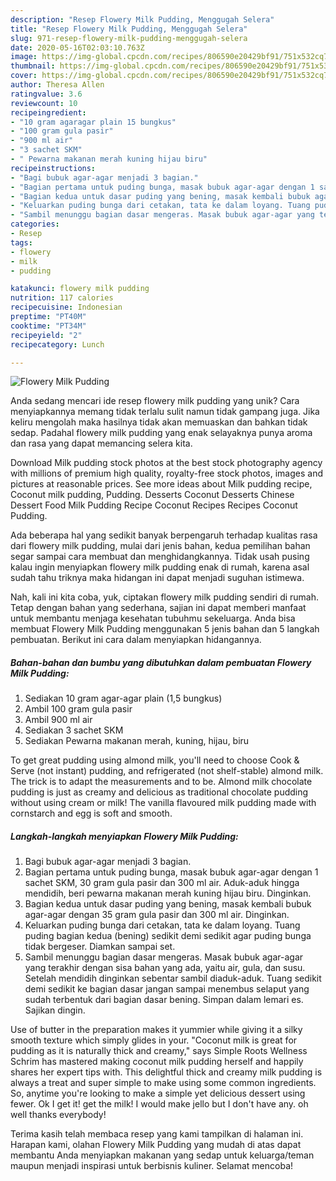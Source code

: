 ```yaml
---
description: "Resep Flowery Milk Pudding, Menggugah Selera"
title: "Resep Flowery Milk Pudding, Menggugah Selera"
slug: 971-resep-flowery-milk-pudding-menggugah-selera
date: 2020-05-16T02:03:10.763Z
image: https://img-global.cpcdn.com/recipes/806590e20429bf91/751x532cq70/flowery-milk-pudding-foto-resep-utama.jpg
thumbnail: https://img-global.cpcdn.com/recipes/806590e20429bf91/751x532cq70/flowery-milk-pudding-foto-resep-utama.jpg
cover: https://img-global.cpcdn.com/recipes/806590e20429bf91/751x532cq70/flowery-milk-pudding-foto-resep-utama.jpg
author: Theresa Allen
ratingvalue: 3.6
reviewcount: 10
recipeingredient:
- "10 gram agaragar plain 15 bungkus"
- "100 gram gula pasir"
- "900 ml air"
- "3 sachet SKM"
- " Pewarna makanan merah kuning hijau biru"
recipeinstructions:
- "Bagi bubuk agar-agar menjadi 3 bagian."
- "Bagian pertama untuk puding bunga, masak bubuk agar-agar dengan 1 sachet SKM, 30 gram gula pasir dan 300 ml air. Aduk-aduk hingga mendidih, beri pewarna makanan merah kuning hijau biru. Dinginkan."
- "Bagian kedua untuk dasar puding yang bening, masak kembali bubuk agar-agar dengan 35 gram gula pasir dan 300 ml air. Dinginkan."
- "Keluarkan puding bunga dari cetakan, tata ke dalam loyang. Tuang puding bagian kedua (bening) sedikit demi sedikit agar puding bunga tidak bergeser. Diamkan sampai set."
- "Sambil menunggu bagian dasar mengeras. Masak bubuk agar-agar yang terakhir dengan sisa bahan yang ada, yaitu air, gula, dan susu. Setelah mendidih dinginkan sebentar sambil diaduk-aduk. Tuang sedikit demi sedikit ke bagian dasar jangan sampai menembus selaput yang sudah terbentuk dari bagian dasar bening. Simpan dalam lemari es. Sajikan dingin."
categories:
- Resep
tags:
- flowery
- milk
- pudding

katakunci: flowery milk pudding 
nutrition: 117 calories
recipecuisine: Indonesian
preptime: "PT40M"
cooktime: "PT34M"
recipeyield: "2"
recipecategory: Lunch

---
```



![Flowery Milk Pudding](https://img-global.cpcdn.com/recipes/806590e20429bf91/751x532cq70/flowery-milk-pudding-foto-resep-utama.jpg)

Anda sedang mencari ide resep flowery milk pudding yang unik? Cara menyiapkannya memang tidak terlalu sulit namun tidak gampang juga. Jika keliru mengolah maka hasilnya tidak akan memuaskan dan bahkan tidak sedap. Padahal flowery milk pudding yang enak selayaknya punya aroma dan rasa yang dapat memancing selera kita.

Download Milk pudding stock photos at the best stock photography agency with millions of premium high quality, royalty-free stock photos, images and pictures at reasonable prices. See more ideas about Milk pudding recipe, Coconut milk pudding, Pudding. Desserts Coconut Desserts Chinese Dessert Food Milk Pudding Recipe Coconut Recipes Recipes Coconut Pudding.

Ada beberapa hal yang sedikit banyak berpengaruh terhadap kualitas rasa dari flowery milk pudding, mulai dari jenis bahan, kedua pemilihan bahan segar sampai cara membuat dan menghidangkannya. Tidak usah pusing kalau ingin menyiapkan flowery milk pudding enak di rumah, karena asal sudah tahu triknya maka hidangan ini dapat menjadi suguhan istimewa.


Nah, kali ini kita coba, yuk, ciptakan flowery milk pudding sendiri di rumah. Tetap dengan bahan yang sederhana, sajian ini dapat memberi manfaat untuk membantu menjaga kesehatan tubuhmu sekeluarga. Anda bisa membuat Flowery Milk Pudding menggunakan 5 jenis bahan dan 5 langkah pembuatan. Berikut ini cara dalam menyiapkan hidangannya.

<!--inarticleads1-->

##### Bahan-bahan dan bumbu yang dibutuhkan dalam pembuatan Flowery Milk Pudding:

1. Sediakan 10 gram agar-agar plain (1,5 bungkus)
1. Ambil 100 gram gula pasir
1. Ambil 900 ml air
1. Sediakan 3 sachet SKM
1. Sediakan  Pewarna makanan merah, kuning, hijau, biru


To get great pudding using almond milk, you&#39;ll need to choose Cook &amp; Serve (not instant) pudding, and refrigerated (not shelf-stable) almond milk. The trick is to adapt the measurements and to be. Almond milk chocolate pudding is just as creamy and delicious as traditional chocolate pudding without using cream or milk! The vanilla flavoured milk pudding made with cornstarch and egg is soft and smooth. 

<!--inarticleads2-->

##### Langkah-langkah menyiapkan Flowery Milk Pudding:

1. Bagi bubuk agar-agar menjadi 3 bagian.
1. Bagian pertama untuk puding bunga, masak bubuk agar-agar dengan 1 sachet SKM, 30 gram gula pasir dan 300 ml air. Aduk-aduk hingga mendidih, beri pewarna makanan merah kuning hijau biru. Dinginkan.
1. Bagian kedua untuk dasar puding yang bening, masak kembali bubuk agar-agar dengan 35 gram gula pasir dan 300 ml air. Dinginkan.
1. Keluarkan puding bunga dari cetakan, tata ke dalam loyang. Tuang puding bagian kedua (bening) sedikit demi sedikit agar puding bunga tidak bergeser. Diamkan sampai set.
1. Sambil menunggu bagian dasar mengeras. Masak bubuk agar-agar yang terakhir dengan sisa bahan yang ada, yaitu air, gula, dan susu. Setelah mendidih dinginkan sebentar sambil diaduk-aduk. Tuang sedikit demi sedikit ke bagian dasar jangan sampai menembus selaput yang sudah terbentuk dari bagian dasar bening. Simpan dalam lemari es. Sajikan dingin.


Use of butter in the preparation makes it yummier while giving it a silky smooth texture which simply glides in your. &#34;Coconut milk is great for pudding as it is naturally thick and creamy,&#34; says Simple Roots Wellness Schrim has mastered making coconut milk pudding herself and happily shares her expert tips with. This delightful thick and creamy milk pudding is always a treat and super simple to make using some common ingredients. So, anytime you&#39;re looking to make a simple yet delicious dessert using fewer. Ok I get it! get the milk! I would make jello but I don&#39;t have any. oh well thanks everybody! 

Terima kasih telah membaca resep yang kami tampilkan di halaman ini. Harapan kami, olahan Flowery Milk Pudding yang mudah di atas dapat membantu Anda menyiapkan makanan yang sedap untuk keluarga/teman maupun menjadi inspirasi untuk berbisnis kuliner. Selamat mencoba!
